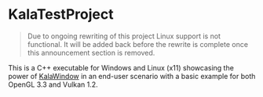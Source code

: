 # KalaTestProject

> Due to ongoing rewriting of this project Linux support is not functional. It will be added back before the rewrite is complete once this announcement section is removed.

This is a C++ executable for Windows and Linux (x11) showcasing the power of [KalaWindow](https://github.com/lost-empire-entertainment/kalawindow) in an end-user scenario with a basic example for both OpenGL 3.3 and Vulkan 1.2.